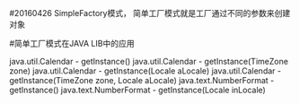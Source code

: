 #20160426
    SimpleFactory模式， 简单工厂模式就是工厂通过不同的参数来创建对象

#简单工厂模式在JAVA LIB中的应用

java.util.Calendar - getInstance()
java.util.Calendar - getInstance(TimeZone zone)
java.util.Calendar - getInstance(Locale aLocale)
java.util.Calendar - getInstance(TimeZone zone, Locale aLocale)
java.text.NumberFormat - getInstance()
java.text.NumberFormat - getInstance(Locale inLocale)















